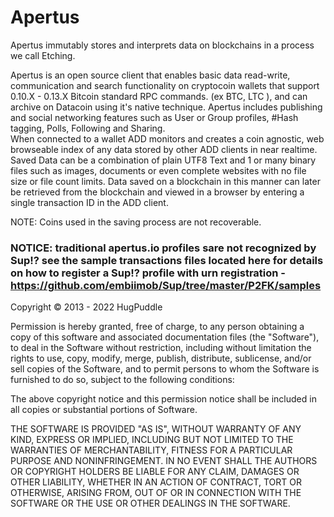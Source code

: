 Apertus
===

Apertus immutably stores and interprets data on blockchains in a process we call Etching.

Apertus is an open source client that enables basic data read-write, communication and search functionality on cryptocoin wallets that support 0.10.X - 0.13.X Bitcoin standard RPC commands. (ex BTC, LTC ), and can archive on Datacoin using it's native technique.
Apertus includes publishing and social networking features such as User or Group profiles, #Hash tagging, Polls, Following and Sharing.  
When connected to a wallet ADD monitors and creates a coin agnostic, web browseable index of any data stored by other ADD clients in near realtime. Saved Data can be a combination of plain UTF8 Text and 1 or many binary files such as images, documents or even complete websites with no file size or file count limits. 
Data saved on a blockchain in this manner can later be retrieved from the blockchain and viewed in a browser by entering a single transaction ID in the ADD client.

NOTE: Coins used in the saving process are not recoverable. 

### NOTICE: traditional apertus.io profiles sare not recognized by Sup!? see the sample transactions files located here for details on how to register a Sup!? profile with urn registration - https://github.com/embiimob/Sup/tree/master/P2FK/samples

Copyright ©  2013 - 2022 HugPuddle

Permission is hereby granted, free of charge, to any person obtaining a copy of this software and associated 
documentation files (the "Software"), to deal in the Software without restriction, including without limitation 
the rights to use, copy, modify, merge, publish, distribute, sublicense, and/or sell copies of the Software, and 
to permit persons to whom the Software is furnished to do so, subject to the following conditions:

The above copyright notice and this permission notice shall be included in all copies or substantial portions of 
Software.


THE SOFTWARE IS PROVIDED "AS IS", WITHOUT WARRANTY OF ANY KIND, EXPRESS OR IMPLIED, INCLUDING BUT NOT LIMITED 
TO THE WARRANTIES OF MERCHANTABILITY, FITNESS FOR A PARTICULAR PURPOSE AND NONINFRINGEMENT. IN NO EVENT SHALL
THE AUTHORS OR COPYRIGHT HOLDERS BE LIABLE FOR ANY CLAIM, DAMAGES OR OTHER LIABILITY, WHETHER IN AN ACTION OF 
CONTRACT, TORT OR OTHERWISE, ARISING FROM, OUT OF OR IN CONNECTION WITH THE SOFTWARE OR THE USE OR OTHER DEALINGS 
IN THE SOFTWARE.
